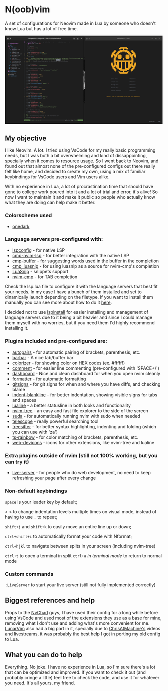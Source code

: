 # N(oob)vim
A set of configurations for Neovim made in Lua by someone who doesn't know Lua but has a lot of free time.

![How it looks](screenshots/example.png)

## My objective
I like Neovim. A lot. I tried using VsCode for my really basic programming needs, but I was both a bit overwhelming and kind of dissappointing, specially when it comes to resource usage. So I went back to Neovim, and found out that almost none of the pre-configured configs out there really felt like home, and decided to create my own, using a mix of familiar keybindings for VsCode users and Vim users alike.

With no experience in Lua, a lot of procrastination time that should have gone to college work poured into it and a lot of trial and error, it's alive! So now I want to maintain it and make it public so people who actually know what they are doing can help make it better.

### Colorscheme used
  - [onedark](https://github.com/olimorris/onedark.nvim)

### Language servers pre-configured with:
  - [lspconfig](https://github.com/neovim/nvim-lspconfig) - for native LSP
  - [cmp-nvim-lsp](https://github.com/hrsh7th/cmp-nvim-lsp) - for better integration with the native LSP
  - [cmp-buffer](https://github.com/hrsh7th/cmp-buffer) - for suggesting words used in the buffer in the completion
  - [cmp_luasnip](https://github.com/saadparwaiz1/cmp_luasnip) - for using luasnip as a source for nvim-cmp's completion
  - [LuaSnip](https://github.com/L3MON4D3/LuaSnip) - snippets support
  - [nvim-cmp](https://github.com/hrsh7th/nvim-cmp) - for TAB completion

Check the lsp.lua file to configure it with the language servers that best fit your needs. In my case I have a bunch of them installed and set to dinamically launch depending on the filetype. If you want to install them manually you can see more about how to do it [here](https://github.com/neovim/nvim-lspconfig/blob/master/CONFIG.md).

I decided not to use [lspinstall](https://github.com/kabouzeid/nvim-lspinstall) for easier installing and management of language servers due to it being a bit heavier and since I could manage them myself with no worries, but if you need them I'd highly recommend installing it.

### Plugins included and pre-configured are:
  - [autopairs](https://github.com/windwp/nvim-autopairs) - for automatic pairing of brackets, parenthesis, etc.
  - [barbar](https://github.com/romgrk/barbar.nvim) - A nice tab/buffer bar
  - [colorizer](https://github.com/norcalli/nvim-colorizer.lua) - for showing color on HEX codes (ex. #ffffff)
  - [comment](https://github.com/terrortylor/nvim-comment) - for easier line commenting (pre-configured with 'SPACE+/')
  - [dashboard](https://github.com/glepnir/dashboard-nvim) - Nice and clean dashboard for when you open nvim cleanly
  - [formatter](https://github.com/mhartington/formatter.nvim) - for automatic formatting
  - [gitsigns](https://github.com/lewis6991/gitsigns.nvim) - for git signs for when and where you have diffs, and checking blame
  - [indent-blankline](https://github.com/lukas-reineke/indent-blankline.nvim) - for better indentation, showing visible signs for tabs and spaces
  - [lualine](https://github.com/hoob3rt/lualine.nvim) - a better statusline in both looks and functionality
  - [nvim-tree](https://github.com/kyazdani42/nvim-tree.lua) - an easy and fast file explorer to the side of the screen
  - [suda](https://github.com/lambdalisue/suda.vim) - for automatically running nvim with sudo when needed
  - [telescope](https://github.com/nvim-telescope/telescope.nvim) - really powerful searching tool
  - [treesitter](https://github.com/nvim-treesitter/nvim-treesitter) - for better syntax highlighting, indenting and folding (which you can use with 'za')
  - [ts-rainbow](https://github.com/p00f/nvim-ts-rainbow) - for color matching of brackets, parenthesis, etc.
  - [web-devicons](https://github.com/kyazdani42/nvim-web-devicons) - icons for other extensions, like nvim-tree and lualine 

### Extra plugins outside of nvim (still not 100% working, but you can try it)
  - [live-server](https://www.npmjs.com/package/live-server) - for people who do web development, no need to keep refreshing your page after every change

### Non-default keybindings
`space` is your leader key by default;

`< >` to change indentation levels multiple times on visual mode, instead of having to use `.` to repeat;

`shift+j` and `shift+k` to easily move an entire line up or down;

`ctrl+shift+i` to automatically format your code with Nformat;

`ctrl+hjkl` to navigate between splits in your screen (including nvim-tree)

`ctrl+t` to open a terminal in split
`ctrl+a` *in terminal mode* to return to normal mode

### Custom commands
`:LiveServer` to start your live server (still not fully implemented correctly)

## Biggest references and help
Props to the [NvChad](https://github.com/NvChad/NvChad/) guys, I have used their config for a long while before using VsCode and used most of the extensions they use as a base for mine, removing what I don't use and adding what's more convenient for me. [LunarVim](https://github.com/LunarVim/LunarVim) also had a big part in it, specially due to [ChrisAtMachine's](https://www.youtube.com/channel/UCS97tchJDq17Qms3cux8wcA) videos and livestreams, it was probably the best help I got in porting my old config to Lua.

## What you can do to help
Everything. No joke. I have no experience in Lua, so I'm sure there's a lot that can be optimized and improved. If you want to check it out (and probably cringe a little) feel free to check the code, and use it for whatever you need. It's  all yours, my friend.
